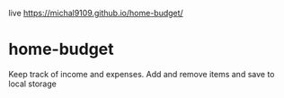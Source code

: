 live https://michal9109.github.io/home-budget/
# home-budget

Keep track of income and expenses. Add and remove items and save to local storage
